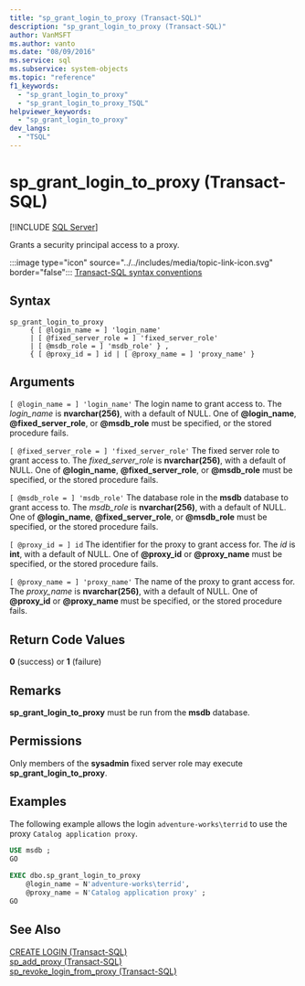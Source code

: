 ```yaml
---
title: "sp_grant_login_to_proxy (Transact-SQL)"
description: "sp_grant_login_to_proxy (Transact-SQL)"
author: VanMSFT
ms.author: vanto
ms.date: "08/09/2016"
ms.service: sql
ms.subservice: system-objects
ms.topic: "reference"
f1_keywords:
  - "sp_grant_login_to_proxy"
  - "sp_grant_login_to_proxy_TSQL"
helpviewer_keywords:
  - "sp_grant_login_to_proxy"
dev_langs:
  - "TSQL"
---
```

# sp_grant_login_to_proxy (Transact-SQL)

[!INCLUDE [SQL Server](../../includes/applies-to-version/sqlserver.md)]

  Grants a security principal access to a proxy.  

  
 :::image type="icon" source="../../includes/media/topic-link-icon.svg" border="false"::: [Transact-SQL syntax conventions](../../t-sql/language-elements/transact-sql-syntax-conventions-transact-sql.md)  
  
## Syntax  
  
```  
sp_grant_login_to_proxy   
     { [ @login_name = ] 'login_name'   
     | [ @fixed_server_role = ] 'fixed_server_role'   
     | [ @msdb_role = ] 'msdb_role' } ,   
     { [ @proxy_id = ] id | [ @proxy_name = ] 'proxy_name' }  
```  
  
## Arguments  
`[ @login_name = ] 'login_name'`
 The login name to grant access to. The *login_name* is **nvarchar(256)**, with a default of NULL. One of **\@login_name**, **\@fixed_server_role**, or **\@msdb_role** must be specified, or the stored procedure fails.  
  
`[ @fixed_server_role = ] 'fixed_server_role'`
 The fixed server role to grant access to. The *fixed_server_role* is **nvarchar(256)**, with a default of NULL. One of **\@login_name**, **\@fixed_server_role**, or **\@msdb_role** must be specified, or the stored procedure fails.  
  
`[ @msdb_role = ] 'msdb_role'`
 The database role in the **msdb** database to grant access to. The *msdb_role* is **nvarchar(256)**, with a default of NULL. One of **\@login_name**, **\@fixed_server_role**, or **\@msdb_role** must be specified, or the stored procedure fails.  
  
`[ @proxy_id = ] id`
 The identifier for the proxy to grant access for. The *id* is **int**, with a default of NULL. One of **\@proxy_id** or **\@proxy_name** must be specified, or the stored procedure fails.  
  
`[ @proxy_name = ] 'proxy_name'`
 The name of the proxy to grant access for. The *proxy_name* is **nvarchar(256)**, with a default of NULL. One of **\@proxy_id** or **\@proxy_name** must be specified, or the stored procedure fails.  
  
## Return Code Values  
 **0** (success) or **1** (failure)  
  
## Remarks  
 **sp_grant_login_to_proxy** must be run from the **msdb** database.  
  
## Permissions  
 Only members of the **sysadmin** fixed server role may execute **sp_grant_login_to_proxy**.  
  
## Examples  
 The following example allows the login `adventure-works\terrid` to use the proxy `Catalog application proxy`.  
  
```sql
USE msdb ;  
GO  
  
EXEC dbo.sp_grant_login_to_proxy  
    @login_name = N'adventure-works\terrid',  
    @proxy_name = N'Catalog application proxy' ;  
GO  
```  
  
## See Also  
 [CREATE LOGIN &#40;Transact-SQL&#41;](../../t-sql/statements/create-login-transact-sql.md)   
 [sp_add_proxy &#40;Transact-SQL&#41;](../../relational-databases/system-stored-procedures/sp-add-proxy-transact-sql.md)   
 [sp_revoke_login_from_proxy &#40;Transact-SQL&#41;](../../relational-databases/system-stored-procedures/sp-revoke-login-from-proxy-transact-sql.md)  
  
  
